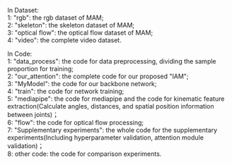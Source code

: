 In Dataset:  
1: "rgb": the rgb dataset of MAM;  
2: "skeleton": the skeleton dataset of MAM;  
3: "optical flow": the optical flow dataset of MAM;  
4: "video": the complete video dataset.  

In Code:  
1: "data_process": the code  for data preprocessing, dividing the sample proportion for training;  
2: "our_attention": the complete code for our proposed "IAM";  
3: "MyModel": the code for our backbone network;  
4: "train": the code for network training;  
5: "mediapipe": the code for mediapipe and the code for kinematic feature extraction(Calculate angles, distances, and spatial position information between joints)；  
6: "flow": the code for optical flow processing;  
7: "Supplementary experiments": the whole code for the supplementary experiments(Including hyperparameter validation, attention module validation)；  
8: other code: the code for comparison experiments.
